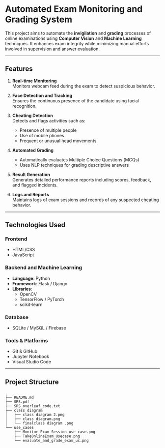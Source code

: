 # Automated Exam Monitoring and Grading System

This project aims to automate the **invigilation** and **grading** processes of online examinations using **Computer Vision** and **Machine Learning** techniques. It enhances exam integrity while minimizing manual efforts involved in supervision and answer evaluation.

---

## Features

1. **Real-time Monitoring**  
   Monitors webcam feed during the exam to detect suspicious behavior.

2. **Face Detection and Tracking**  
   Ensures the continuous presence of the candidate using facial recognition.

3. **Cheating Detection**  
   Detects and flags activities such as:
   - Presence of multiple people
   - Use of mobile phones
   - Frequent or unusual head movements

4. **Automated Grading**  
   - Automatically evaluates Multiple Choice Questions (MCQs)
   - Uses NLP techniques for grading descriptive answers

5. **Result Generation**  
   Generates detailed performance reports including scores, feedback, and flagged incidents.

6. **Logs and Reports**  
   Maintains logs of exam sessions and records of any suspected cheating behavior.

---

## Technologies Used

### Frontend
- HTML/CSS
- JavaScript 

### Backend and Machine Learning
- **Language**: Python  
- **Framework**: Flask / Django 
- **Libraries**:
  - OpenCV
  - TensorFlow / PyTorch
  - scikit-learn

### Database
- SQLite / MySQL / Firebase 

### Tools & Platforms
- Git & GitHub
- Jupyter Notebook
- Visual Studio Code

---

## Project Structure 
```plaintext
.
├── README.md
├── SRS.pdf
├── SRS_overleaf_code.txt
├── class diagram
│   ├── class diagram 2.png
│   ├── class diagram.png
│   └── finalclass diagram .png
└── use_cases
    ├── Monitor Exam Session use case.png
    ├── TakeOnlineExam_Usecase.png
    └── evaluate_and_grade_exam_uc.png

